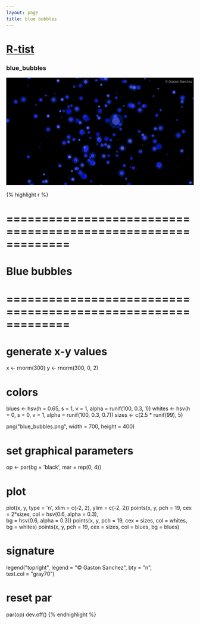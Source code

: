 ```yaml
--- 
layout: page 
title: blue bubbles 
--- 
```


# [R-tist](/Rtist) 

### blue_bubbles 

![](/images/blue_bubbles.png) 

{% highlight r %} 
# ============================================================= 
# Blue bubbles 
# ============================================================= 
# generate x-y values 
x <- rnorm(300) 
y <- rnorm(300, 0, 2) 
 
# colors 
blues <- hsv(h = 0.65, s = 1, v = 1, alpha = runif(100, 0.3, 1)) 
whites <- hsv(h = 0, s = 0, v = 1, alpha = runif(100, 0.3, 0.7)) 
sizes <- c(2.5 * runif(99), 5) 
 
 
png("blue_bubbles.png", width = 700, height = 400) 
# set graphical parameters 
op <- par(bg = 'black', mar = rep(0, 4)) 
# plot 
plot(x, y, type = 'n', xlim = c(-2, 2), ylim = c(-2, 2)) 
points(x, y, pch = 19, cex = 2*sizes, col = hsv(0.6, alpha = 0.3),  
       bg = hsv(0.6, alpha = 0.3)) 
points(x, y, pch = 19, cex = sizes, col = whites, bg = whites) 
points(x, y, pch = 19, cex = sizes, col = blues, bg = blues) 
# signature 
legend("topright", legend = "© Gaston Sanchez", bty = "n",  
       text.col = "gray70") 
# reset par 
par(op) 
dev.off() 
{% endhighlight %} 
